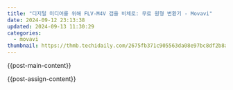 ```yaml
---
title: "디지털 미디어를 위해 FLV-M4V 갭을 비체로: 무료 원형 변환기 - Movavi"
date: 2024-09-12 23:13:38
updated: 2024-09-13 11:30:29
categories:
  - movavi
thumbnail: https://thmb.techidaily.com/2675fb371c905563da08e97bc8df2b8ac8d7bb0fb61d06cdf9fff2c91961fd4b.png
---
```


{{post-main-content}}

<ins class="adsbygoogle"
     style="display:block"
     data-ad-format="autorelaxed"
     data-ad-client="ca-pub-7571918770474297"
     data-ad-slot="1223367746"></ins>

{{post-assign-content}}

<ins class="adsbygoogle"
     style="display:block"
     data-ad-client="ca-pub-7571918770474297"
     data-ad-slot="8358498916"
     data-ad-format="auto"
     data-full-width-responsive="true"></ins>
